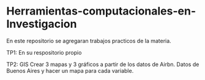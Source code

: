 # Herramientas-computacionales-en-Investigacion
En este repositorio se agregaran trabajos practicos de la materia.

TP1: En su respositorio propio

TP2: GIS
Crear 3 mapas y 3 gráficos a partir de los datos de Airbn.
Datos de Buenos Aires y hacer un mapa para cada variable.
